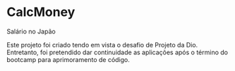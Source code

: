 # CalcMoney
Salário no Japão

Este projeto foi criado tendo em vista o desafio de Projeto da Dio. Entretanto, foi pretendido dar continuidade as aplicações após o término do bootcamp para aprimoramento de código.
